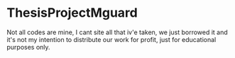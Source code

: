 # ThesisProjectMguard
Not all codes are mine, I cant site all that iv'e taken, we just borrowed it and it's not my intention to distribute our work for profit, just for educational purposes only. 
